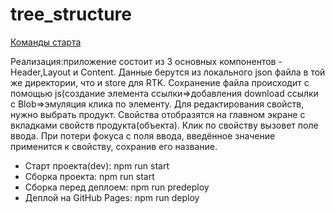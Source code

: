 # tree_structure

<a href="#start">Команды старта</a>

<p>
Реализация:приложение состоит из 3 основных компонентов - Header,Layout и Content.
Данные берутся из локального json файла в той же директории, что и store для RTK. Сохранение файла происходит с помощью js(создание элемента ссылки=>добавления download ссылки с Blob=>эмуляция клика по элементу.
Для редактирования свойств, нужно выбрать продукт. Свойства отобразятся на главном экране с вкладками свойств продукта(объекта).
Клик по свойству вызовет поле ввода.
При потери фокуса с поля ввода, введённое значение применится к свойству, сохранив его название.
</p>


<ul id="#start">
<li>Старт проекта(dev): npm run start</li>
<li>Сборка проекта: npm run start</li>
<li>Сборка перед деплоем: npm run predeploy</li>
<li>Деплой на GitHub Pages: npm run deploy</li>
</ul>
